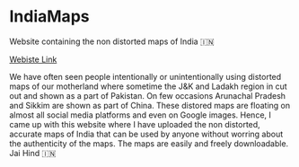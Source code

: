 # IndiaMaps
Website containing the non distorted maps of India 🇮🇳

[Webiste Link](https://vishalsingh17.github.io/IndiaMaps/)

We have often seen people intentionally or unintentionally using distorted maps of our motherland where sometime the J&K and Ladakh region in cut out and shown as a part of Pakistan. On few occasions Arunachal Pradesh and Sikkim are shown as part of China. 
These distored maps are floating on almost all social media platforms and even on Google images. Hence, I came up with this website where I have uploaded the non distorted, accurate maps of India that can be used by anyone without worring about the authenticity of the maps.
The maps are easily and freely downloadable.
Jai Hind 🇮🇳
